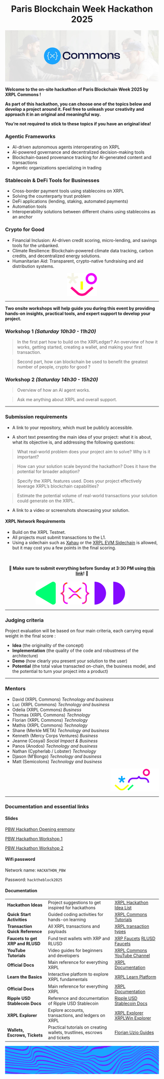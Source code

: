 


<div align="center">

# Paris Blockchain Week Hackathon 2025

</div>

![](./img/1.jpg)

**Welcome to the on-site hackathon of Paris Blockchain Week 2025 by XRPL Commons !**

**As part of this hackathon, you can choose one of the topics below and develop a project around it. Feel free to unleash your creativity and approach it in an original and meaningful way.**

**You’re not required to stick to these topics if you have an original idea!**

### Agentic Frameworks
- AI-driven autonomous agents interoperating on XRPL
- AI-powered governance and decentralized decision-making tools
- Blockchain-based provenance tracking for AI-generated content and transactions
- Agentic organizations specializing in trading

### Stablecoin & DeFi Tools for Businesses
- Cross-border payment tools using stablecoins on XRPL
- Solving the counterparty trust problem
- DeFi applications (lending, staking, automated payments)
- Automation tools
- Interoperability solutions between different chains using stablecoins as an anchor

### Crypto for Good
- Financial Inclusion: AI-driven credit scoring, micro-lending, and savings tools for the unbanked.
- Climate Resilience: Blockchain-powered climate data tracking, carbon credits, and decentralized energy solutions.
- Humanitarian Aid: Transparent, crypto-native fundraising and aid distribution systems.

<div align="center">

![](./img/3.png)

</div>

---

**Two onsite workshops will help guide you during this event by providing hands-on insights, practical tools, and expert support to develop your project.**

### Workshop 1 *(Saturday 10h30 - 11h20)*

> In the first part how to build on the XRPLedger? 
An overview of how it works, getting started, creating a wallet, and making your first transaction.

> Second part, how can blockchain be used to benefit the greatest number of people, crypto for good ?

### Workshop 2 *(Saturday 14h30 - 15h20)*

> Overview of how an AI agent works.

> Ask me anything about XRPL and overall support.

---

### Submission requirements


- A link to your repository, which must be publicly accessible.

- A short text presenting the main idea of your project: what it is about, what its objective is, and addressing the following questions:

> What real-world problem does your project aim to solve? Why is it important?

> How can your solution scale beyond the hackathon? Does it have the potential for broader adoption?

> Specify the XRPL features used. Does your project effectively leverage XRPL’s blockchain capabilities?

> Estimate the potential volume of real-world transactions your solution could generate on the XRPL.

- A link to a video or screenshots showcasing your solution.

#### XRPL Network Requirements
- Build on the XRPL Testnet.
- All projects must submit transactions to the L1.
- Using a sidechain such as [Xahau](https://xahau.network/) or the [XRPL EVM Sidechain](https://docs.xrplevm.org/) is allowed, but it may cost you a few points in the final scoring.

<div align="center">
</br>

#### **🚨 Make sure to submit everything before Sunday at 3:30 PM using [this link](https://app.bizthon.com/main/idea/add/67eb56a9db7b4be196caa18f?addIdea=true)! 🚨**

![](./img/2.png)

</div>



---

### Judging criteria

Project evaluation will be based on four main criteria, each carrying equal weight in the final score :

- **Idea** (the originality of the concept)
- **Implementation** (the quality of the code and robustness of the architecture)
- **Demo** (how clearly you present your solution to the user)
- **Potential** (the total value transacted on-chain, the business model, and the potential to turn your project into a product)

---
### Mentors 

- David (XRPL Commons) *Technology and business*
- Luc (XRPL Commons) *Technology and business*
- Odelia (XRPL Commons) *Business*
- Thomas (XRPL Commons) *Technology*
- Florian (XRPL Commons) *Technology*
- Mathis (XRPL Commons) *Technology*
- Shane (Merkle META) *Technology and business*
- Kenneth (Mercy Corps Ventures) *Business*
- Jeanne (Cosyal) *Social Impact & Business*
- Panos (Anodos) *Technology and business*
- Nathan (Cypherlab / Lobster) *Technology*
- Djason (M’Bongo) *Technology and business*
- Matt (Semicolons) *Technology and business*

<div align="right">

![](./img/4.png)

</div>

---
### Documentation and essential links

#### Slides

[PBW Hackathon Opening eremony](./pdf/(EXT)%2020250405%20PBW%20Opening%20Ceremony.pdf)

[PBW Hackathon Workshop 1](./pdf/(EXT)%20PBW%20Workshop%201%20(onside).pdf)

[PBW Hackathon Workshop 2](./pdf/(EXT)%20PBW%20Workshop%202%20(onside).pdf)

#### Wifi password

Network name: `HACKATHON_PBW`

Password: `hacktheblock2025`

#### Documentation
|  |  |  |
|--|--|--|
| **Hackathon Ideas** | Project suggestions to get inspired for hackathons | [XRPL Hackathon Idea List](https://github.com/XRPL-Commons/community-ideas/blob/main/hackathon/index.md) |
| **Quick Start Activities** | Guided coding activities for hands-on learning | [XRPL Commons Tutorials](https://docs.xrpl-commons.org) |
| **Transaction Quick Reference** | All XRPL transactions and payloads | [XRPL transaction types](https://xrpl.org/docs/references/protocol/transactions/types) |
| **Faucets to get XRP and RLUSD** | Fund test wallets with XRP and RLUSD | [XRP Faucets](https://xrpl.org/resources/dev-tools/xrp-faucets) [RLUSD Faucets](https://tryrlusd.com/) |
| **YouTube Tutorials** | Video guides for beginners and developers | [XRPL Commons YouTube Channel](https://www.youtube.com/channel/UCwlHiotQWku7DztcnH3zrzw) |
| **Official Docs** | Main reference for everything XRPL | [XRPL Documentation](https://xrpl.org) |
| **Learn the Basics** | Interactive platform to explore XRPL fundamentals | [XRPL Learn Platform](https://learn.xrpl.org) |
| **Official Docs** | Main reference for everything XRPL | [XRPL Documentation](https://xrpl.org) |
| **Ripple USD Stablecoin Docs** | Reference and documentation of Ripple USD Stablecoin | [Ripple USD Stablecoin Docs](https://docs.ripple.com/stablecoin/) |
| **XRPL Explorer** | Explore accounts, transactions, and ledgers on XRPL | [XRPL Explorer](https://livenet.xrpl.org)  [XRPLWin Explorer](https://xrplwin.com/)|
| **Wallets, Escrows, Tickets** | Practical tutorials on creating wallets, trustlines, escrows and tickets | [Florian Uzio Guides](https://github.com/florent-uzio/xrpl-commons-tutorials) |

![](./img/5.png)
